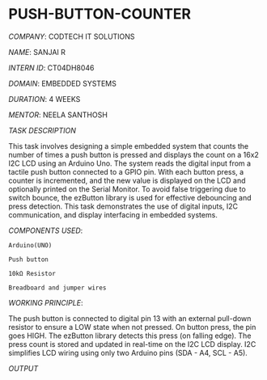 # PUSH-BUTTON-COUNTER

*COMPANY*: CODTECH IT SOLUTIONS

*NAME*: SANJAI R

*INTERN ID*: CT04DH8046

*DOMAIN*: EMBEDDED SYSTEMS

*DURATION*: 4 WEEKS

*MENTOR*: NEELA SANTHOSH

*TASK DESCRIPTION*
  
This task involves designing a simple embedded system that counts the number of times a push button is pressed and displays the count on a 16x2 I2C LCD using an Arduino Uno.
The system reads the digital input from a tactile push button connected to a GPIO pin. With each button press, a counter is incremented, and the new value is displayed on the LCD and optionally printed on the Serial Monitor. To avoid false triggering due to switch bounce, the ezButton library is used for effective debouncing and press detection.
This task demonstrates the use of digital inputs, I2C communication, and display interfacing in embedded systems.

*COMPONENTS USED*:
   
    Arduino(UNO)

    Push button

    10kΩ Resistor

    Breadboard and jumper wires

*WORKING PRINCIPLE*:

The push button is connected to digital pin 13 with an external pull-down resistor to ensure a LOW state when not pressed.
On button press, the pin goes HIGH. The ezButton library detects this press (on falling edge).
The press count is stored and updated in real-time on the I2C LCD display.
I2C simplifies LCD wiring using only two Arduino pins (SDA - A4, SCL - A5).

*OUTPUT*


